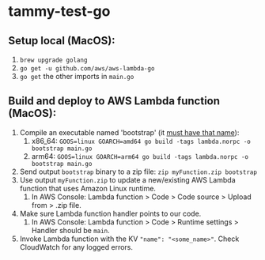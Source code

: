 # tammy-test-go

## Setup local (MacOS):

1. `brew upgrade golang`
2. `go get -u github.com/aws/aws-lambda-go`
3. `go get` the other imports in `main.go`

## Build and deploy to AWS Lambda function (MacOS):

1. Compile an executable named 'bootstrap' (it [must have that name](https://docs.aws.amazon.com/lambda/latest/dg/golang-handler.html#golang-handler-naming)):
   1. x86_64: `GOOS=linux GOARCH=amd64 go build -tags lambda.norpc -o bootstrap main.go`
   1. arm64: `GOOS=linux GOARCH=arm64 go build -tags lambda.norpc -o bootstrap main.go`
2. Send output `bootstrap` binary to a zip file: `zip myFunction.zip bootstrap`
3. Use output `myFunction.zip` to update a new/existing AWS Lambda function that uses Amazon Linux runtime.
   1. In AWS Console: Lambda function > Code > Code source > Upload from > .zip file.
4. Make sure Lambda function handler points to our code.
   1. In AWS Console: Lambda function > Code > Runtime settings > Handler should be `main`.
5. Invoke Lambda function with the KV `"name": "<some_name>"`. Check CloudWatch for any logged errors.